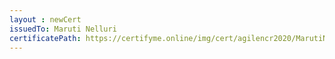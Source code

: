 ```yaml
--- 
layout : newCert 
issuedTo: Maruti Nelluri 
certificatePath: https://certifyme.online/img/cert/agilencr2020/MarutiNelluri_22997.png
--- 
```

